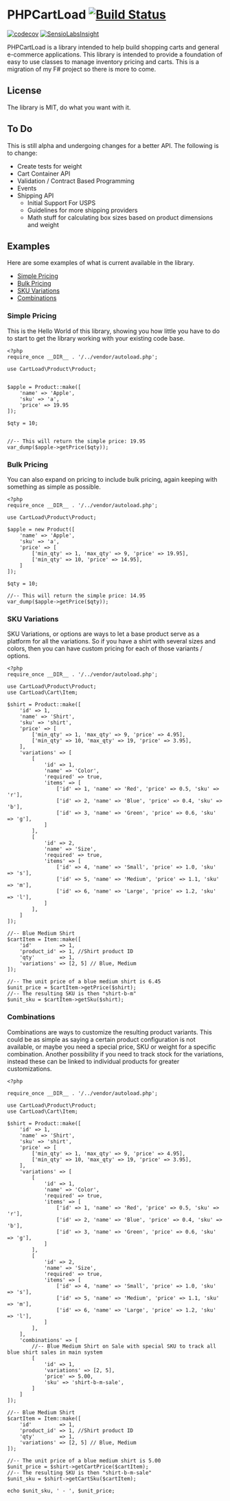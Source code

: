 # PHPCartLoad [![Build Status](https://travis-ci.org/joseph-montanez/PHPCartLoad.svg?branch=master)](https://travis-ci.org/joseph-montanez/PHPCartLoad) #

[![codecov](https://codecov.io/gh/joseph-montanez/PHPCartLoad/branch/master/graph/badge.svg)](https://codecov.io/gh/joseph-montanez/PHPCartLoad)
[![SensioLabsInsight](https://insight.sensiolabs.com/projects/326e83e2-7e5b-4071-a44d-a3ce71117982/mini.png)](https://insight.sensiolabs.com/projects/326e83e2-7e5b-4071-a44d-a3ce71117982)

PHPCartLoad is a library intended to help build shopping carts and general e-commerce applications. This library is intended to provide a foundation of easy to use classes to manage inventory pricing and carts. This is a migration of my F# project so there is more to come.

## License

The library is MIT, do what you want with it.

## To Do

This is still alpha and undergoing changes for a better API. The following is to change:

 - Create tests for weight
 - Cart Container API
 - Validation / Contract Based Programming
 - Events
 - Shipping API
   - Initial Support For USPS
   - Guidelines for more shipping providers
   - Math stuff for calculating box sizes based on product dimensions and weight

## Examples

Here are some examples of what is current available in the library.

 - [Simple Pricing](#simple-pricing)
 - [Bulk Pricing](#bulk-pricing)
 - [SKU Variations](#sku-variations)
 - [Combinations](#combinations)

### Simple Pricing

This is the Hello World of this library, showing you how little you have to do to start to get the library working with your existing code base.

    <?php
    require_once __DIR__ . '/../vendor/autoload.php';
    
    use CartLoad\Product\Product;
    
    
    $apple = Product::make([
        'name' => 'Apple',
        'sku' => 'a',
        'price' => 19.95
    ]);
    
    $qty = 10;
    
    
    //-- This will return the simple price: 19.95
    var_dump($apple->getPrice($qty));

### Bulk Pricing

You can also expand on pricing to include bulk pricing, again keeping with something as simple as possible.

    <?php
    require_once __DIR__ . '/../vendor/autoload.php';
    
    use CartLoad\Product\Product;

    $apple = new Product([
        'name' => 'Apple',
        'sku' => 'a',
        'price' => [
            ['min_qty' => 1, 'max_qty' => 9, 'price' => 19.95],
            ['min_qty' => 10, 'price' => 14.95],
        ]
    ]);

    $qty = 10;

    //-- This will return the simple price: 14.95
    var_dump($apple->getPrice($qty));

### SKU Variations

SKU Variations, or options are ways to let a base product serve as a platform for all the variations. So if you have a shirt with several sizes and colors, then you can have custom pricing for each of those variants / options.

    <?php
    require_once __DIR__ . '/../vendor/autoload.php';
    
    use CartLoad\Product\Product;
    use CartLoad\Cart\Item;
    
    $shirt = Product::make([
        'id' => 1,
        'name' => 'Shirt',
        'sku' => 'shirt',
        'price' => [
            ['min_qty' => 1, 'max_qty' => 9, 'price' => 4.95],
            ['min_qty' => 10, 'max_qty' => 19, 'price' => 3.95],
        ],
        'variations' => [
            [
                'id' => 1,
                'name' => 'Color',
                'required' => true,
                'items' => [
                    ['id' => 1, 'name' => 'Red', 'price' => 0.5, 'sku' => 'r'],
                    ['id' => 2, 'name' => 'Blue', 'price' => 0.4, 'sku' => 'b'],
                    ['id' => 3, 'name' => 'Green', 'price' => 0.6, 'sku' => 'g'],
                ]
            ],
            [
                'id' => 2,
                'name' => 'Size',
                'required' => true,
                'items' => [
                    ['id' => 4, 'name' => 'Small', 'price' => 1.0, 'sku' => 's'],
                    ['id' => 5, 'name' => 'Medium', 'price' => 1.1, 'sku' => 'm'],
                    ['id' => 6, 'name' => 'Large', 'price' => 1.2, 'sku' => 'l'],
                ]
            ],
        ]
    ]);
    
    //-- Blue Medium Shirt
    $cartItem = Item::make([
        'id'         => 1,
        'product_id' => 1, //Shirt product ID
        'qty'        => 1,
        'variations' => [2, 5] // Blue, Medium
    ]);
    
    //-- The unit price of a blue medium shirt is 6.45
    $unit_price = $cartItem->getPrice($shirt);
    //-- The resulting SKU is then "shirt-b-m"
    $unit_sku = $cartItem->getSku($shirt);
    
### Combinations

Combinations are ways to customize the resulting product variants. This could be as simple as saying a certain product
configuration is not available, or maybe you need a special price, SKU or weight for a specific combination. Another
possibility if you need to track stock for the variations, instead these can be linked to individual products for
greater customizations.

    <?php
    
    require_once __DIR__ . '/../vendor/autoload.php';
    
    use CartLoad\Product\Product;
    use CartLoad\Cart\Item;
    
    $shirt = Product::make([
        'id' => 1,
        'name' => 'Shirt',
        'sku' => 'shirt',
        'price' => [
            ['min_qty' => 1, 'max_qty' => 9, 'price' => 4.95],
            ['min_qty' => 10, 'max_qty' => 19, 'price' => 3.95],
        ],
        'variations' => [
            [
                'id' => 1,
                'name' => 'Color',
                'required' => true,
                'items' => [
                    ['id' => 1, 'name' => 'Red', 'price' => 0.5, 'sku' => 'r'],
                    ['id' => 2, 'name' => 'Blue', 'price' => 0.4, 'sku' => 'b'],
                    ['id' => 3, 'name' => 'Green', 'price' => 0.6, 'sku' => 'g'],
                ]
            ],
            [
                'id' => 2,
                'name' => 'Size',
                'required' => true,
                'items' => [
                    ['id' => 4, 'name' => 'Small', 'price' => 1.0, 'sku' => 's'],
                    ['id' => 5, 'name' => 'Medium', 'price' => 1.1, 'sku' => 'm'],
                    ['id' => 6, 'name' => 'Large', 'price' => 1.2, 'sku' => 'l'],
                ]
            ],
        ],
        'combinations' => [
            //-- Blue Medium Shirt on Sale with special SKU to track all blue shirt sales in main system
            [
                'id' => 1,
                'variations' => [2, 5],
                'price' => 5.00,
                'sku' => 'shirt-b-m-sale',
            ]
        ]
    ]);
    
    //-- Blue Medium Shirt
    $cartItem = Item::make([
        'id'         => 1,
        'product_id' => 1, //Shirt product ID
        'qty'        => 1,
        'variations' => [2, 5] // Blue, Medium
    ]);
    
    //-- The unit price of a blue medium shirt is 5.00
    $unit_price = $shirt->getCartPrice($cartItem);
    //-- The resulting SKU is then "shirt-b-m-sale"
    $unit_sku = $shirt->getCartSku($cartItem);
    
    echo $unit_sku, ' - ', $unit_price;